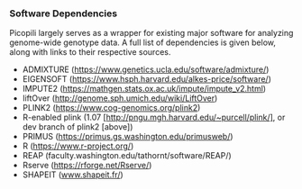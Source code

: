 ### Software Dependencies

Picopili largely serves as a wrapper for existing major software
for analyzing genome-wide genotype data. A full list of dependencies
is given below, along with links to their respective sources.

* ADMIXTURE (https://www.genetics.ucla.edu/software/admixture/)
* EIGENSOFT (https://www.hsph.harvard.edu/alkes-price/software/)
* IMPUTE2 (https://mathgen.stats.ox.ac.uk/impute/impute_v2.html)
* liftOver (http://genome.sph.umich.edu/wiki/LiftOver)
* PLINK2 (https://www.cog-genomics.org/plink2)
* R-enabled plink (1.07 [http://pngu.mgh.harvard.edu/~purcell/plink/], or dev branch of plink2 [above])
* PRIMUS (https://primus.gs.washington.edu/primusweb/)
* R (https://www.r-project.org/)
* REAP (faculty.washington.edu/tathornt/software/REAP/)
* Rserve (https://rforge.net/Rserve/)
* SHAPEIT (www.shapeit.fr/)

